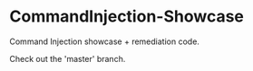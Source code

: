 # CommandInjection-Showcase
Command Injection showcase + remediation code. 

Check out the 'master' branch.
